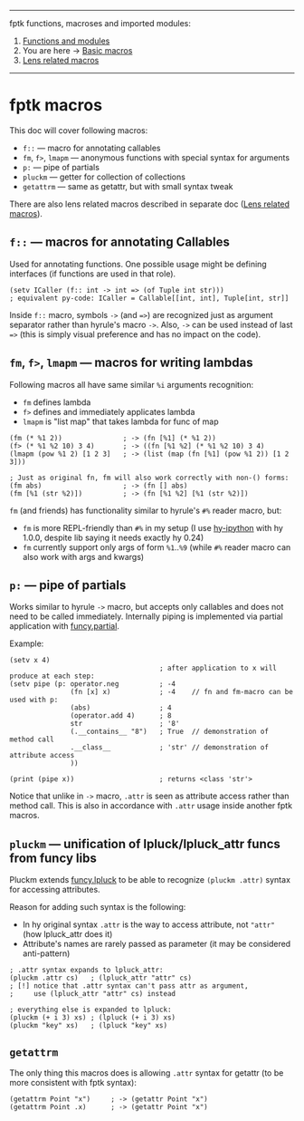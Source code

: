 
---
fptk functions, macroses and imported modules:
1. [Functions and modules](https://github.com/rmnavr/fptk/blob/main/docs/functions.md)
2. You are here -> [Basic macros](https://github.com/rmnavr/fptk/blob/main/docs/macros.md)
3. [Lens related macros](https://github.com/rmnavr/fptk/blob/main/docs/lens.md)
---

# fptk macros

This doc will cover following macros:
* `f::` — macro for annotating callables
* `fm`, `f>`, `lmapm` — anonymous functions with special syntax for arguments
* `p:` — pipe of partials
* `pluckm` — getter for collection of collections
* `getattrm` — same as getattr, but with small syntax tweak

There are also lens related macros described in separate doc
([Lens related macros](https://github.com/rmnavr/fptk/blob/main/docs/lens.md)).

<!-- f:: ‾‾‾‾‾‾‾‾‾‾‾‾‾‾‾‾‾‾‾‾‾‾‾‾‾‾‾‾‾‾‾‾‾‾‾‾‾‾‾‾‾‾‾‾‾‾‾‾‾‾‾‾‾‾‾‾‾‾‾‾‾‾‾‾‾‾‾‾‾‾\ {{{1 -->

## `f::` — macros for annotating Callables
Used for annotating functions.
One possible usage might be defining interfaces (if functions are used in that role).

```hy
(setv ICaller (f:: int -> int => (of Tuple int str)))
; equivalent py-code: ICaller = Callable[[int, int], Tuple[int, str]]
```

Inside `f::` macro, symbols `->` (and `=>`) are recognized just as argument separator rather than hyrule's macro `->`.
Also, `->` can be used instead of last `=>` (this is simply visual preference and has no impact on the code).

<!-- __________________________________________________________________________/ }}}1 -->
<!-- fm, f>, lmapm ‾‾‾‾‾‾‾‾‾‾‾‾‾‾‾‾‾‾‾‾‾‾‾‾‾‾‾‾‾‾‾‾‾‾‾‾‾‾‾‾‾‾‾‾‾‾‾‾‾‾‾‾‾‾‾‾‾‾‾‾\ {{{1 -->

## `fm`, `f>`, `lmapm` — macros for writing lambdas

Following macros all have same similar `%i` arguments recognition:
- `fm` defines lambda
- `f>` defines and immediately applicates lambda
- `lmapm` is "list map" that takes lambda for func of map

```hy
(fm (* %1 2))               ; -> (fn [%1] (* %1 2))
(f> (* %1 %2 10) 3 4)       ; -> ((fn [%1 %2] (* %1 %2 10) 3 4)
(lmapm (pow %1 2) [1 2 3]   ; -> (list (map (fn [%1] (pow %1 2)) [1 2 3]))

; Just as original fn, fm will also work correctly with non-() forms:
(fm abs)                    ; -> (fn [] abs) 
(fm [%1 (str %2)])          ; -> (fn [%1 %2] [%1 (str %2)])
```

`fm` (and friends) has functionality similar to hyrule's `#%` reader macro, but:
- `fm` is more REPL-friendly than `#%` in my setup (I use [hy-ipython](https://pypi.org/project/hy-ipython/) with hy 1.0.0, despite lib saying it needs exactly hy 0.24)
- `fm` currently support only args of form `%1`..`%9` (while `#%` reader macro can also work with args and kwargs)

<!-- __________________________________________________________________________/ }}}1 -->
<!-- p: ‾‾‾‾‾‾‾‾‾‾‾‾‾‾‾‾‾‾‾‾‾‾‾‾‾‾‾‾‾‾‾‾‾‾‾‾‾‾‾‾‾‾‾‾‾‾‾‾‾‾‾‾‾‾‾‾‾‾‾‾‾‾‾‾‾‾‾‾‾‾‾\ {{{1 -->

## `p:` — pipe of partials

Works similar to hyrule `->` macro, but accepts only callables and does not need to be called immediately.
Internally piping is implemented via partial application with [funcy.partial](https://funcy.readthedocs.io/en/stable/funcs.html#partial).

Example:
```hy
(setv x 4)
                                     ; after application to x will produce at each step:
(setv pipe (p: operator.neg          ; -4
               (fn [x] x)            ; -4    // fn and fm-macro can be used with p:
               (abs)                 ; 4
               (operator.add 4)      ; 8
               str                   ; '8'
               (.__contains__ "8")   ; True  // demonstration of method call
               .__class__            ; 'str' // demonstration of attribute access
               ))

(print (pipe x))                     ; returns <class 'str'>
```

Notice that unlike in `->` macro, `.attr` is seen as attribute access rather than method call.
This is also in accordance with `.attr` usage inside another fptk macros.

<!-- __________________________________________________________________________/ }}}1 -->
<!-- pluckm, getattrm ‾‾‾‾‾‾‾‾‾‾‾‾‾‾‾‾‾‾‾‾‾‾‾‾‾‾‾‾‾‾‾‾‾‾‾‾‾‾‾‾‾‾‾‾‾‾‾‾‾‾‾‾‾‾‾‾‾\ {{{1 -->

## `pluckm` — unification of lpluck/lpluck_attr funcs from funcy libs

Pluckm extends [funcy.lpluck](https://funcy.readthedocs.io/en/stable/colls.html#pluck)
to be able to recognize `(pluckm .attr)` syntax for accessing attributes.

Reason for adding such syntax is the following:
* In hy original syntax `.attr` is the way to access attribute, not `"attr"` (how lpluck_attr does it)
* Attribute's names are rarely passed as parameter (it may be considered anti-pattern)

```hy
; .attr syntax expands to lpluck_attr:
(pluckm .attr cs)   ; (lpluck_attr "attr" cs)
; [!] notice that .attr syntax can't pass attr as argument,
;     use (lpluck_attr "attr" cs) instead

; everything else is expanded to lpluck:
(pluckm (+ i 3) xs) ; (lpluck (+ i 3) xs)
(pluckm "key" xs)   ; (lpluck "key" xs)
```


<!-- __________________________________________________________________________/ }}}1 -->
<!-- getattrm ‾‾‾‾‾‾‾‾‾‾‾‾‾‾‾‾‾‾‾‾‾‾‾‾‾‾‾‾‾‾‾‾‾‾‾‾‾‾‾‾‾‾‾‾‾‾‾‾‾‾‾‾‾‾‾‾‾‾‾‾‾‾‾‾‾\ {{{1 -->

## `getattrm`

The only thing this macros does is allowing `.attr` syntax for getattr
(to be more consistent with fptk syntax):

```hy
(getattrm Point "x")     ; -> (getattr Point "x")
(getattrm Point .x)      ; -> (getattr Point "x")
```

<!-- __________________________________________________________________________/ }}}1 -->


